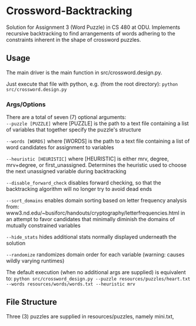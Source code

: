 # Crossword-Backtracking
Solution for Assignment 3 (Word Puzzle) in CS 480 at ODU.
Implements recursive backtracking to find arrangements of words
adhering to the constraints inherent in the shape of crossword
puzzles.
## Usage
The main driver is the main function in src/crossword.design.py.

Just execute that file with python, e.g.
(from the root directory): `python src/crossword.design.py`
### Args/Options
There are a total of seven (7) optional arguments:  
`--puzzle [PUZZLE]`
  where [PUZZLE] is the path to a text file containing a list
  of variables that together specify the puzzle's structure
  
`--words [WORDS]`
  where [WORDS] is the path to a text file containing a list
  of word candidates for assignment to variables
  
`--heuristic [HEURISTIC]`
  where [HEURISTIC] is either mrv, degree, mrv+degree, or
  first_unassigned. Determines the heuristic used to 
  choose the next unassigned variable during backtracking
  
`--disable_forward_check`
  disables forward checking, so that the backtracking algorithm
  will no longer try to avoid dead ends
  
`--sort_domains`
  enables domain sorting based on letter frequency analysis from:
  www3.nd.edu/~busiforc/handouts/cryptography/letterfrequencies.html
  in an attempt to favor candidates that minimally diminish
  the domains of mutually constrained variables
  
`--hide_stats`
  hides additional stats normally displayed underneath the solution
  
`--randomize`
  randomizes domain order for each variable (warning: causes wildly
  varying runtimes)

The default execution (when no additional args are supplied) is equivalent to:
`python src/crossword_design.py --puzzle resources/puzzles/heart.txt --words resources/words/words.txt --heuristic mrv`

## File Structure
Three (3) puzzles are supplied in resources/puzzles, namely mini.txt, 
